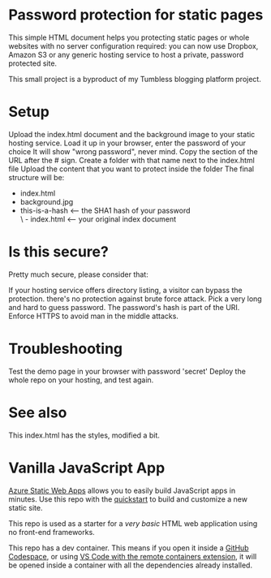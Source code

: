 # Password protection for static pages
This simple HTML document helps you protecting static pages or whole websites with no server configuration required: you can now use Dropbox, Amazon S3 or any generic hosting service to host a private, password protected site.

This small project is a byproduct of my Tumbless blogging platform project.

# Setup
Upload the index.html document and the background image to your static hosting service.
Load it up in your browser, enter the password of your choice
It will show "wrong password", never mind. Copy the section of the URL after the # sign.
Create a folder with that name next to the index.html file
Upload the content that you want to protect inside the folder
The final structure will be:

- index.html
- background.jpg
- this-is-a-hash      <-- the SHA1 hash of your password               
  \ - index.html      <-- your original index document
# Is this secure?
Pretty much secure, please consider that:

If your hosting service offers directory listing, a visitor can bypass the protection.
there's no protection against brute force attack. Pick a very long and hard to guess password.
The password's hash is part of the URI. Enforce HTTPS to avoid man in the middle attacks.
# Troubleshooting
Test the demo page in your browser with password 'secret'
Deploy the whole repo on your hosting, and test again.

# See also
This index.html has the styles, modified a bit.

# Vanilla JavaScript App
[Azure Static Web Apps](https://docs.microsoft.com/azure/static-web-apps/overview) allows you to easily build JavaScript apps in minutes. Use this repo with the [quickstart](https://docs.microsoft.com/azure/static-web-apps/getting-started?tabs=vanilla-javascript) to build and customize a new static site.

This repo is used as a starter for a _very basic_ HTML web application using no front-end frameworks.

This repo has a dev container. This means if you open it inside a [GitHub Codespace](https://github.com/features/codespaces), or using [VS Code with the remote containers extension](https://code.visualstudio.com/docs/remote/containers), it will be opened inside a container with all the dependencies already installed.
